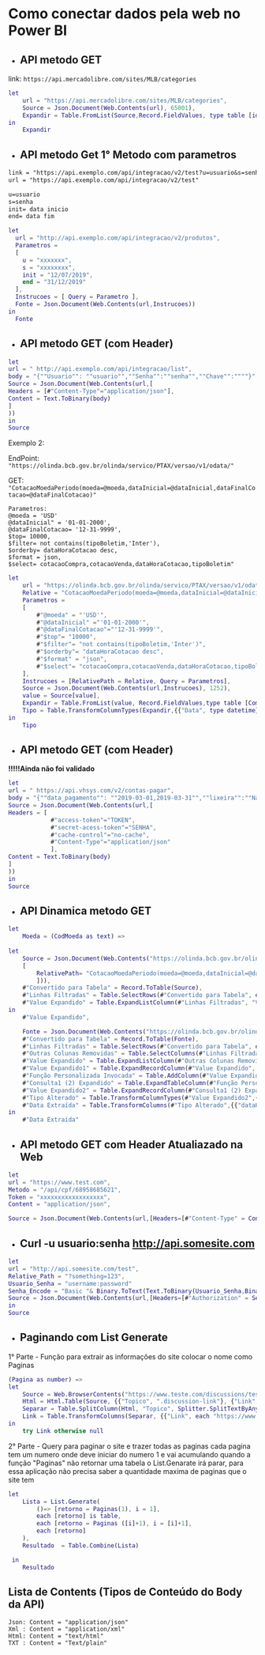 
# Como conectar dados pela web no Power BI

* ## API metodo GET 

link: `https://api.mercadolibre.com/sites/MLB/categories`
```m
let
    url = "https://api.mercadolibre.com/sites/MLB/categories",
    Source = Json.Document(Web.Contents(url), 65001),
    Expandir = Table.FromList(Source,Record.FieldValues, type table [id=text,  name=text], null, ExtraValues.Ignore)
in
    Expandir
```

* ## API metodo Get 1° Metodo com parametros

```txt
link = "https://api.exemplo.com/api/integracao/v2/test?u=usuario&s=senha&init=01/02/2019&end=31/08/2019"
url = "https://api.exemplo.com/api/integracao/v2/test"

u=usuario
s=senha
init= data inicio
end= data fim
```

```m
let
  url = "http://api.exemplo.com/api/integracao/v2/produtos",
  Parametros = 
  [
	u = "xxxxxxx",
	s = "xxxxxxxx",
	init = "12/07/2019",
	end = "31/12/2019"
  ],
  Instrucoes = [ Query = Parametro ],
  Fonte = Json.Document(Web.Contents(url,Instrucoes))
in
  Fonte
```

* ## API metodo GET (com Header)

```m
let
url = " http://api.exemplo.com/api/integracao/list",
body = "{""Usuario"": ""usuario"",""Senha"":""senha"",""Chave"":""""}",
Source = Json.Document(Web.Contents(url,[ 
Headers = [#"Content-Type"="application/json"],
Content = Text.ToBinary(body) 
] 
))
in
Source
```

Exemplo 2:

EndPoint: `"https://olinda.bcb.gov.br/olinda/servico/PTAX/versao/v1/odata/"`

GET: `"CotacaoMoedaPeriodo(moeda=@moeda,dataInicial=@dataInicial,dataFinalCotacao=@dataFinalCotacao)"`
```
Parametros:
@moeda = 'USD'
@dataInicial" = '01-01-2000',
@dataFinalCotacao= '12-31-9999',
$top= 10000,
$filter= not contains(tipoBoletim,'Inter'),
$orderby= dataHoraCotacao desc,
$format = json,
$select= cotacaoCompra,cotacaoVenda,dataHoraCotacao,tipoBoletim"
```

```m
let
    url = "https://olinda.bcb.gov.br/olinda/servico/PTAX/versao/v1/odata/",
    Relative = "CotacaoMoedaPeriodo(moeda=@moeda,dataInicial=@dataInicial,dataFinalCotacao=@dataFinalCotacao)",
    Parametros = 
    [
        #"@moeda" = "'USD'",
        #"@dataInicial" ="'01-01-2000'",
        #"@dataFinalCotacao"="'12-31-9999'",
        #"$top"= "10000",
        #"$filter"= "not contains(tipoBoletim,'Inter')",
        #"$orderby"= "dataHoraCotacao desc",
        #"$format" = "json",
        #"$select"= "cotacaoCompra,cotacaoVenda,dataHoraCotacao,tipoBoletim"
    ],
    Instrucoes = [RelativePath = Relative, Query = Parametros],
    Source = Json.Document(Web.Contents(url,Instrucoes), 1252),
    value = Source[value],
    Expandir = Table.FromList(value, Record.FieldValues,type table [Compra = Currency.Type, Venda = Currency.Type, Data = datetime, Tipo = text ], null, ExtraValues.Error),
    Tipo = Table.TransformColumnTypes(Expandir,{{"Data", type datetime}})
in
    Tipo
```

* ## API metodo GET (com Header)
**!!!!!Ainda não foi validado**
```m
let
url = " https://api.vhsys.com/v2/contas-pagar",
body = "{""data_pagamento"": ""2019-03-01,2019-03-31"",""lixeira"":""Nao"",""Liquidado"":""Sim"",""limit"":""1000""}",
Source = Json.Document(Web.Contents(url,[ 
Headers = [
            #"access-token"="TOKEN",
            #"secret-acess-token"="SENHA",
            #"cache-control"="no-cache",
            #"Content-Type"="application/json"
            ],
Content = Text.ToBinary(body) 
] 
))
in
Source
```
* ## API Dinamica metodo GET

```m
let
    Moeda = (CodMoeda as text) =>
 
let
    Source = Json.Document(Web.Contents("https://olinda.bcb.gov.br/olinda/servico/PTAX/versao/v1/odata/",
    [
        RelativePath= "CotacaoMoedaPeriodo(moeda=@moeda,dataInicial=@dataInicial,dataFinalCotacao=@dataFinalCotacao)?@moeda='"&CodMoeda&"'&@dataInicial='01-01-2000'&@dataFinalCotacao='12-31-9999'&$top=10000&$filter=not%20contains(tipoBoletim%2C'Inter')&$orderby=dataHoraCotacao%20desc&$format=json&$select=cotacaoCompra,cotacaoVenda,dataHoraCotacao,tipoBoletim"
        ])),
    #"Convertido para Tabela" = Record.ToTable(Source),
    #"Linhas Filtradas" = Table.SelectRows(#"Convertido para Tabela", each ([Name] = "value")),
    #"Value Expandido" = Table.ExpandListColumn(#"Linhas Filtradas", "Value")
in
    #"Value Expandido",

    Fonte = Json.Document(Web.Contents("https://olinda.bcb.gov.br/olinda/servico/PTAX/versao/v1/odata/Moedas?$top=100&$format=json&$select=simbolo,nomeFormatado,tipoMoeda")),
    #"Convertido para Tabela" = Record.ToTable(Fonte),
    #"Linhas Filtradas" = Table.SelectRows(#"Convertido para Tabela", each ([Name] = "value")),
    #"Outras Colunas Removidas" = Table.SelectColumns(#"Linhas Filtradas",{"Value"}),
    #"Value Expandido" = Table.ExpandListColumn(#"Outras Colunas Removidas", "Value"),
    #"Value Expandido1" = Table.ExpandRecordColumn(#"Value Expandido", "Value", {"nomeFormatado", "simbolo"}, {"nomeFormatado", "simbolo"}),
    #"Função Personalizada Invocada" = Table.AddColumn(#"Value Expandido1", "Consulta1 (2)", each Moeda([simbolo])),
    #"Consulta1 (2) Expandido" = Table.ExpandTableColumn(#"Função Personalizada Invocada", "Consulta1 (2)", {"Value"}, {"Value"}),
    #"Value Expandido2" = Table.ExpandRecordColumn(#"Consulta1 (2) Expandido", "Value", {"cotacaoCompra", "cotacaoVenda", "dataHoraCotacao", "tipoBoletim"}, {"cotacaoCompra", "cotacaoVenda", "dataHoraCotacao", "tipoBoletim"}),
    #"Tipo Alterado" = Table.TransformColumnTypes(#"Value Expandido2",{{"nomeFormatado", type text}, {"simbolo", type text}, {"cotacaoCompra", type number}, {"cotacaoVenda", type number}, {"dataHoraCotacao", type datetime}, {"tipoBoletim", type text}}),
    #"Data Extraída" = Table.TransformColumns(#"Tipo Alterado",{{"dataHoraCotacao", DateTime.Date, type date}})
in
    #"Data Extraída"
```

* ## API metodo GET com Header Atualiazado na Web

```m
let
url = "https://www.test.com",
Metodo = "/api/cpf/68958685621",
Token = "xxxxxxxxxxxxxxxxxx",
Content = "application/json",

Source = Json.Document(Web.Contents(url,[Headers=[#"Content-Type" = Content, Authorization = Token], RelativePath = Metodo] ))
```

* ## Curl -u **usuario:senha http://api.somesite.com**

```m
let
url = "http://api.somesite.com/test",
Relative_Path = "?something=123",
Usuario_Senha = "username:password"
Senha_Encode = "Basic "& Binary.ToText(Text.ToBinary(Usuario_Senha,BinaryEncoding.Base64))
Source = Json.Document(Web.Contents(url,[Headers=[#"Authorization" = Senha_Encode], RelativePath = Relative_Path] ))
in
Source
```

* ## Paginando com List Generate

1° Parte - Função para extrair as informações do site colocar o nome como Paginas
```m
(Pagina as number) =>
let
    Source = Web.BrowserContents("https://www.teste.com/discussions/test/"&Text.From(Pagina)&"/"),
    Html = Html.Table(Source, {{"Topico", ".discussion-link"}, {"Link", ".discussion-link", each [Attributes][href]?}}, [RowSelector=".discussion-row"]),
    Separar = Table.SplitColumn(Html, "Topico", Splitter.SplitTextByAnyDelimiter({"topic","question","discussion"}, QuoteStyle.Csv), {"Exame", "Topico", "Questao"}),
    Link = Table.TransformColumns(Separar, {{"Link", each "https://www.examtopics.com" & _, type text}})
in
    try Link otherwise null
```

2° Parte - Query para paginar o site e trazer todas as paginas cada pagina tem um numero
onde deve iniciar do numero 1 e vai acumulando quando a função "Paginas" não retornar uma tabela o List.Genarate
irá parar, para essa aplicação não precisa saber a quantidade maxima de paginas que o site tem

```m
let
    Lista = List.Generate(
        ()=> [retorno = Paginas(1), i = 1],
        each [retorno] is table,
        each [retorno = Paginas ([i]+1), i = [i]+1],
        each [retorno]
    ),
    Resultado  = Table.Combine(Lista)

 in
    Resultado
```

## Lista de Contents (Tipos de Conteúdo do Body da API)
```
Json: Content = "application/json"
Xml : Content = "application/xml"
Html: Content = "text/html"
TXT : Content = "Text/plain"
```

